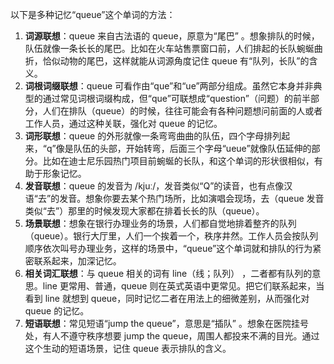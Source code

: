 以下是多种记忆“queue”这个单词的方法：
1. **词源联想**：queue 来自古法语的 queue，原意为“尾巴” 。想象排队的时候，队伍就像一条长长的尾巴。比如在火车站售票窗口前，人们排起的长队蜿蜒曲折，恰似动物的尾巴，这样就能从词源角度记住 queue 有“队列，长队”的含义。
2. **词根词缀联想**：queue 可看作由“que”和“ue”两部分组成。虽然它本身并非典型的通过常见词根词缀构成，但“que”可联想成“question”（问题）的前半部分，人们在排队（queue）的时候，往往可能会有各种问题想问前面的人或者工作人员，通过这种关联，强化对 queue 的记忆。
3. **词形联想**：queue 的外形就像一条弯弯曲曲的队伍，四个字母排列起来，“q”像是队伍的头部，开始转弯，后面三个字母“ueue”就像队伍延伸的部分。比如在迪士尼乐园热门项目前蜿蜒的长队，和这个单词的形状很相似，有助于形象记忆。
4. **发音联想**：queue 的发音为 /kjuː/，发音类似“Q”的读音，也有点像汉语“去”的发音。想象你要去某个热门场所，比如演唱会现场，去（queue 发音类似“去”）那里的时候发现大家都在排着长长的队（queue）。
5. **场景联想**：想象在银行办理业务的场景，人们都自觉地排着整齐的队列（queue）。银行大厅里，人们一个挨着一个，秩序井然。工作人员会按队列顺序依次叫号办理业务，这样的场景中，“queue”这个单词就和排队的行为紧密联系起来，加深记忆。
6. **相关词汇联想**：与 queue 相关的词有 line（线；队列） ，二者都有队列的意思。line 更常用、普通，queue 则在英式英语中更常见。把它们联系起来，当看到 line 就想到 queue，同时记忆二者在用法上的细微差别，从而强化对 queue 的记忆。
7. **短语联想**：常见短语“jump the queue”，意思是“插队” 。想象在医院挂号处，有人不遵守秩序想要 jump the queue，周围人都投来不满的目光。通过这个生动的短语场景，记住 queue 表示排队的含义。 